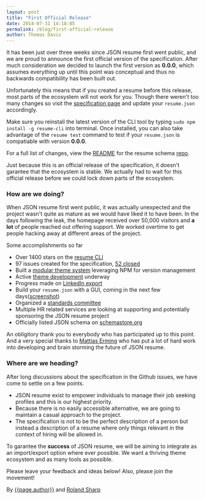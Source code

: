 ```yaml
---
layout: post
title: "First Official Release"
date: 2014-07-31 14:18:05
permalink: /blog/first-official-release
author: Thomas Davis
---
```


It has been just over three weeks since JSON resume first went public, and we are proud to announce the first official version of the specification. After much consideration we decided to launch the first version as **0.0.0**, which assumes everything up until this point was conceptual and thus no backwards compatibility has been built out.

Unfortunately this means that if you created a resume before this release, most parts of the ecosystem will not work for you. Though there weren't too many changes so visit the [specification page](/specification) and update your `resume.json` accordingly.

Make sure you reinstall the latest version of the CLI tool by typing `sudo npm install -g resume-cli` into terminal. Once installed, you can also take advantage of the `resume test` command to test if your `resume.json` is compatiable with version **0.0.0**.

For a full list of changes, view the [README](https://github.com/jsonresume/resume-schema#change-log) for the resume schema [repo](https://github.com/jsonresume/resume-schema).

Just because this is an official release of the specification, it doesn't garantee that the ecosystem is stable. We actually had to wait for this official release before we could lock down parts of the ecosystem.

### How are we doing?

When JSON resume first went public, it was actually unexpected and the project wasn't quite as mature as we would have liked it to have been. In the days following the leak, the homepage received over 50,000 visitors and **a lot** of people reached out offering support. We worked overtime to get people hacking away at different areas of the project.

Some accomplishments so far

* Over 1400 stars on the [resume CLI](https://github.com/jsonresume/resume-cli)
* 97 issues created for the specification, [52 closed](https://github.com/jsonresume/resume-schema/issues?q=is%3Aissue+is%3Aclosed)	
* Built a [modular theme system](https://github.com/jsonresume/theme-manager) leveraging NPM for version management
* Active [theme development](http://node-modules.com/search?q=jsonresume-theme-*) underway
* Progress made on [LinkedIn export](http://node-modules.com/search?q=jsonresume-theme-*)
* Build your `resume.json` with a GUI, coming in the next few days([screenshot](http://i.imgur.com/RYqIdUp.png))
* Organized a [standards committee](/team)
* Multiple HR related services are looking at supporting and potentially sponsoring the JSON resume project
* Officially listed JSON schema on [schemastore.org](http://schemastore.org/)

An obligitory thank you to everybody who has participated up to this point. And a very special thanks to [Mattias Erming](https://github.com/erming) who has put a lot of hard work into developing and brain storming the future of JSON resume.

### Where are we heading?

After long discussions about the specification in the Github issues, we have come to settle on a few points. 

* JSON resume exist to empower individuals to manage their job seeking profiles and this is our highest priority. 
* Because there is no easily accessible alternative, we are going to maintain a casual approach to the project.
* The specification is not to be the perfect description of a person but instead a description of a resume where only things relevant in the context of hiring will be allowed in.

To garantee the **success** of JSON resume, we will be aiming to integrate as an import/export option where ever possible. We want a thriving theme ecosystem and as many tools as possible.

Please leave your feedback and ideas below! Also, please join the movement!

By <a href="http://registry.jsonresume.org/thomasdavis">{{page.author}}</a>
and <a href="http://registry.jsonresume.org/rolandsharp">Roland Sharp</a>
